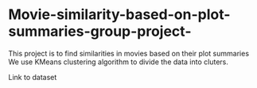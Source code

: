 # Movie-similarity-based-on-plot-summaries-group-project-

This project is to find similarities in movies based on their plot summaries 
We use KMeans clustering algorithm to divide the data into cluters.

Link to dataset 
